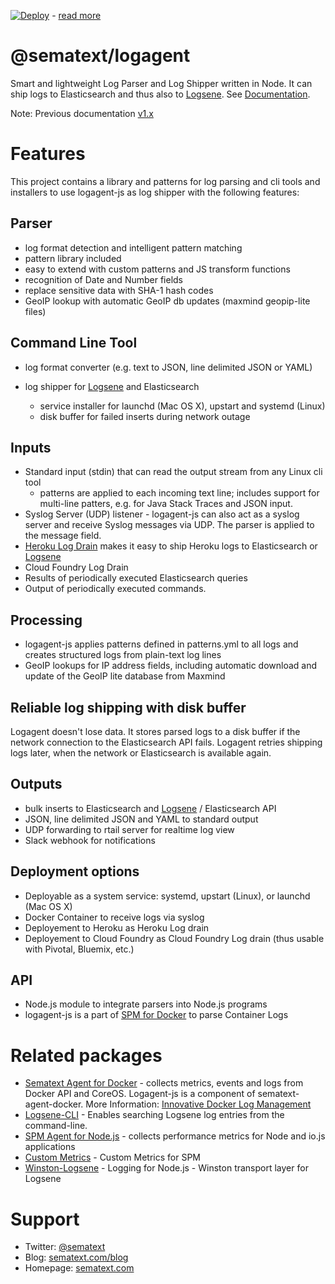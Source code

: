 [![Deploy](https://www.herokucdn.com/deploy/button.png)](https://heroku.com/deploy?template=https://github.com/sematext/logagent-js) - [read more](http://blog.sematext.com/2016/02/18/how-to-ship-heroku-logs-to-logsene-managed-elk-stack/)

# @sematext/logagent

Smart and lightweight Log Parser and Log Shipper written in Node. It can ship logs to Elasticsearch and thus also to [Logsene](http://www.sematext.com/logsene/). See [Documentation](http://sematext.github.io/logagent-js/).

Note: Previous documentation [v1.x](http://megastef.github.io/logagent-js/)

# Features

This project contains a library and patterns for log parsing and cli tools and installers to use logagent-js as log shipper with the following features: 

## Parser
- log format detection and intelligent pattern matching 
- pattern library included 
- easy to extend with custom patterns and JS transform functions
- recognition of Date and Number fields
- replace sensitive data with SHA-1 hash codes
- GeoIP lookup with automatic GeoIP db updates (maxmind geopip-lite files)

## Command Line Tool

- log format converter (e.g. text to JSON, line delimited JSON or YAML)
- log shipper for [Logsene](http://www.sematext.com/logsene/) and Elasticsearch

  - service installer for launchd (Mac OS X), upstart and systemd (Linux) 
  - disk buffer for failed inserts during network outage

## Inputs
- Standard input (stdin) that can read the output stream from any Linux cli tool
  - patterns are applied to each incoming text line; includes support for multi-line patters, e.g. for Java Stack Traces and JSON input.
- Syslog Server (UDP) listener - logagent-js can also act as a syslog server and receive Syslog messages via UDP. The parser is applied to the message field. 
- [Heroku Log Drain](https://github.com/sematext/logagent-js#logagent-as-heroku-log-drain) makes it easy to ship Heroku logs to Elasticsearch or [Logsene](http://www.sematext.com/logsene/)
- Cloud Foundry Log Drain
- Results of periodically executed Elasticsearch queries
- Output of periodically executed commands. 

## Processing
- logagent-js applies patterns defined in patterns.yml to all logs and creates structured logs from plain-text log lines
- GeoIP lookups for IP address fields, including automatic download and update of the GeoIP lite database from Maxmind

## Reliable log shipping with disk buffer

Logagent doesn't lose data.  It stores parsed logs to a disk buffer if the network connection to the Elasticsearch API fails.  Logagent retries shipping logs later, when the network or Elasticsearch is available again.  

## Outputs
- bulk inserts to Elasticsearch and [Logsene](http://sematext.com/logsene) / Elasticsearch API
- JSON, line delimited JSON and YAML to standard output 
- UDP forwarding to rtail server for realtime log view 
- Slack webhook for notifications

## Deployment options
- Deployable as a system service: systemd, upstart (Linux), or launchd (Mac OS X)
- Docker Container to receive logs via syslog
- Deployement to Heroku as Heroku Log drain
- Deployement to Cloud Foundry as Cloud Foundry Log drain (thus usable with Pivotal, Bluemix, etc.)

## API 
- Node.js module to integrate parsers into Node.js programs
- logagent-js is a part of [SPM for Docker](https://github.com/sematext/sematext-agent-docker) to parse Container Logs


# Related packages

- [Sematext Agent for Docker](https://github.com/sematext/sematext-agent-docker) - collects metrics, events and logs from Docker API and CoreOS. Logagent-js is a component of sematext-agent-docker. More Information: [Innovative Docker Log Management](http://blog.sematext.com/2015/08/12/docker-log-management/)
- [Logsene-CLI](https://github.com/sematext/logsene-cli) - Enables searching Logsene log entries from the command-line. 
- [SPM Agent for Node.js](https://github.com/sematext/spm-agent-nodejs) - collects performance metrics for Node and io.js applications
- [Custom Metrics](https://github.com/sematext/spm-metrics-js) - Custom Metrics for SPM 
- [Winston-Logsene](https://github.com/sematext/winston-logsene) - Logging for Node.js - Winston transport layer for Logsene

# Support 

- Twitter: [@sematext](http://twitter.com/sematext)
- Blog: [sematext.com/blog](http://sematext.com/blog)
- Homepage: [sematext.com](http://sematext.com)
